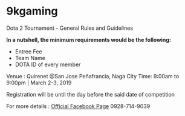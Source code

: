 # 9kgaming
Dota 2 Tournament - General Rules and Guidelines

**In a nutshell, the minimum requirements would be the following:**
- Entree Fee
- Team Name
- DOTA ID of every member


Venue : Quirenet @San Jose Peñafrancia, Naga City 
Time: 9:00am to 9:00pm | March 2-3, 2019


Registration will be until the day before the said date of competition

For more details :
[Official Facebook Page](www.facebook.com/9kgaming)
0928-714-9039
